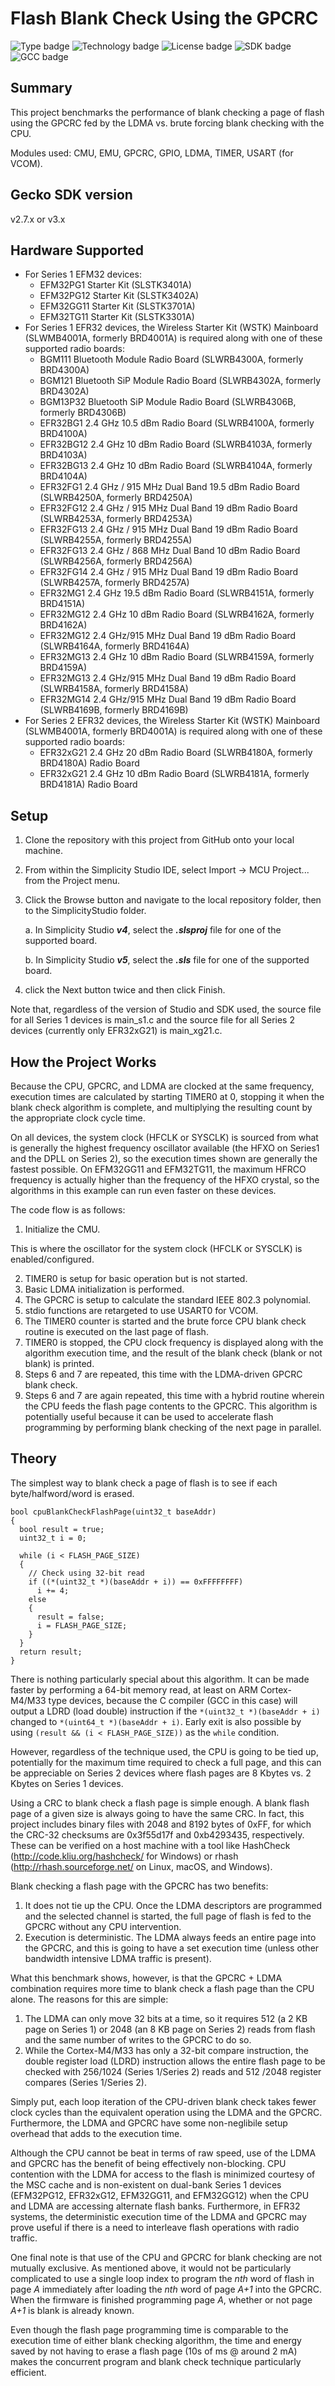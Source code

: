# Flash Blank Check Using the GPCRC #
![Type badge](https://img.shields.io/badge/Type-Virtual%20application-green)
![Technology badge](https://img.shields.io/badge/Technology-Platform-green)
![License badge](https://img.shields.io/badge/License-Zlib-green)
![SDK badge](https://img.shields.io/badge/SDK-v2.7.9-green)
![GCC badge](https://img.shields.io/endpoint?url=https://raw.githubusercontent.com/SiliconLabs/application_examples_ci/master/platform_applications/platform_gpcrc_blank_check_gcc.json)

## Summary ##

This project benchmarks the performance of blank checking a page of flash using the GPCRC fed by the LDMA vs. brute forcing blank checking with the CPU.

Modules used: CMU, EMU, GPCRC, GPIO, LDMA, TIMER, USART (for VCOM).

## Gecko SDK version ##

v2.7.x or v3.x

## Hardware Supported ##

* For Series 1 EFM32 devices:
  * EFM32PG1 Starter Kit (SLSTK3401A)
  * EFM32PG12 Starter Kit (SLSTK3402A)
  * EFM32GG11 Starter Kit (SLSTK3701A)
  * EFM32TG11 Starter Kit (SLSTK3301A)
* For Series 1 EFR32 devices, the Wireless Starter Kit (WSTK) Mainboard (SLWMB4001A, formerly BRD4001A) is required along with one of these supported radio boards:
  * BGM111 Bluetooth Module Radio Board (SLWRB4300A, formerly BRD4300A)
  * BGM121 Bluetooth SiP Module Radio Board (SLWRB4302A, formerly BRD4302A)
  * BGM13P32 Bluetooth SiP Module Radio Board (SLWRB4306B, formerly BRD4306B)
  * EFR32BG1 2.4 GHz 10.5 dBm Radio Board (SLWRB4100A, formerly BRD4100A)
  * EFR32BG12 2.4 GHz 10 dBm Radio Board (SLWRB4103A, formerly BRD4103A)
  * EFR32BG13 2.4 GHz 10 dBm Radio Board (SLWRB4104A, formerly BRD4104A)
  * EFR32FG1 2.4 GHz / 915 MHz Dual Band 19.5 dBm Radio Board (SLWRB4250A, formerly BRD4250A)
  * EFR32FG12 2.4 GHz / 915 MHz Dual Band 19 dBm Radio Board (SLWRB4253A, formerly BRD4253A)
  * EFR32FG13 2.4 GHz / 915 MHz Dual Band 19 dBm Radio Board (SLWRB4255A, formerly BRD4255A)
  * EFR32FG13 2.4 GHz / 868 MHz Dual Band 10 dBm Radio Board (SLWRB4256A, formerly BRD4256A)
  * EFR32FG14 2.4 GHz / 915 MHz Dual Band 19 dBm Radio Board (SLWRB4257A, formerly BRD4257A)
  * EFR32MG1 2.4 GHz 19.5 dBm Radio Board (SLWRB4151A, formerly BRD4151A)
  * EFR32MG12 2.4 GHz 10 dBm Radio Board (SLWRB4162A, formerly BRD4162A)
  * EFR32MG12 2.4 GHz/915 MHz Dual Band 19 dBm Radio Board (SLWRB4164A, formerly BRD4164A)
  * EFR32MG13 2.4 GHz 10 dBm Radio Board (SLWRB4159A, formerly BRD4159A)
  * EFR32MG13 2.4 GHz/915 MHz Dual Band 19 dBm Radio Board (SLWRB4158A, formerly BRD4158A)
  * EFR32MG14 2.4 GHz/915 MHz Dual Band 19 dBm Radio Board (SLWRB4169B, formerly BRD4169B)
* For Series 2 EFR32 devices, the Wireless Starter Kit (WSTK) Mainboard (SLWMB4001A, formerly BRD4001A) is required along with one of these supported radio boards:
  * EFR32xG21 2.4 GHz 20 dBm Radio Board (SLWRB4180A, formerly BRD4180A) Radio Board
  * EFR32xG21 2.4 GHz 10 dBm Radio Board (SLWRB4181A, formerly BRD4181A) Radio Board

## Setup ##

1. Clone the repository with this project from GitHub onto your local machine.

2. From within the Simplicity Studio IDE, select Import -> MCU Project... from the Project menu.

3. Click the Browse button and navigate to the local repository folder, then to the SimplicityStudio folder.

   a. In Simplicity Studio ***v4***, select the ***.slsproj*** file for one of the supported board.

   b. In Simplicity Studio ***v5***, select the ***.sls*** file for one of the supported board.

4. click the Next button twice and then click Finish.

Note that, regardless of the version of Studio and SDK used, the source file for all Series 1 devices is main_s1.c and the source file for all Series 2 devices (currently only EFR32xG21) is main_xg21.c.

## How the Project Works ##

Because the CPU, GPCRC, and LDMA are clocked at the same frequency, execution times are calculated by starting TIMER0 at 0, stopping it when the blank check algorithm is complete, and multiplying the resulting count by the appropriate clock cycle time.

On all devices, the system clock (HFCLK or SYSCLK) is sourced from what is generally the highest frequency oscillator available (the HFXO on Series1 and the DPLL on Series 2), so the execution times shown are generally the fastest possible. On EFM32GG11 and EFM32TG11, the maximum HFRCO frequency is actually higher than the frequency of the HFXO crystal, so the algorithms in this example can run even faster on these devices.

The code flow is as follows:

1.  Initialize the CMU.

This is where the oscillator for the system clock (HFCLK or SYSCLK) is enabled/configured.

2.  TIMER0 is setup for basic operation but is not started.
3.  Basic LDMA initialization is performed.
4.  The GPCRC is setup to calculate the standard IEEE 802.3 polynomial.
5.  stdio functions are retargeted to use USART0 for VCOM.
6.  The TIMER0 counter is started and the brute force CPU blank check routine is executed on the last page of flash.
7.  TIMER0 is stopped, the CPU clock frequency is displayed along with the algorithm execution time, and the result of the blank check (blank or not blank) is printed.
8.  Steps 6 and 7 are repeated, this time with the LDMA-driven GPCRC blank check.
9.  Steps 6 and 7 are again repeated, this time with a hybrid routine wherein the CPU feeds the flash page contents to the GPCRC. This algorithm is potentially useful because it can be used to accelerate flash programming by performing blank checking of the next page in parallel.

## Theory

The simplest way to blank check a page of flash is to see if each byte/halfword/word is erased.

```
bool cpuBlankCheckFlashPage(uint32_t baseAddr)
{
  bool result = true;
  uint32_t i = 0;

  while (i < FLASH_PAGE_SIZE)
  {
    // Check using 32-bit read
    if ((*(uint32_t *)(baseAddr + i)) == 0xFFFFFFFF)
      i += 4;
    else
    {
      result = false;
      i = FLASH_PAGE_SIZE;
    }
  }
  return result;
}
```

There is nothing particularly special about this algorithm. It can be made faster by performing a 64-bit memory read, at least on ARM Cortex-M4/M33 type devices, because the C compiler (GCC in this case) will output a LDRD (load double) instruction if the `*(uint32_t *)(baseAddr + i)` changed to `*(uint64_t *)(baseAddr + i)`. Early exit is also possible by using `(result && (i < FLASH_PAGE_SIZE))` as the `while` condition.

However, regardless of the technique used, the CPU is going to be tied up, potentially for the maximum time required to check a full page, and this can be appreciable on Series 2 devices where flash pages are 8 Kbytes vs. 2 Kbytes on Series 1 devices.

Using a CRC to blank check a flash page is simple enough. A blank flash page of a given size is always going to have the same CRC. In fact, this project includes binary files with 2048 and 8192 bytes of 0xFF, for which the CRC-32 checksums are 0x3f55d17f and 0xb4293435, respectively. These can be verified on a host machine with a tool like HashCheck (http://code.kliu.org/hashcheck/ for Windows) or rhash (http://rhash.sourceforge.net/ on Linux, macOS, and Windows).

Blank checking a flash page with the GPCRC has two benefits:

1. It does not tie up the CPU. Once the LDMA descriptors are programmed and the selected channel is started, the full page of flash is fed to the GPCRC without any CPU intervention.
2. Execution is deterministic. The LDMA always feeds an entire page into the GPCRC, and this is going to have a set execution time (unless other bandwidth intensive LDMA traffic is present).

What this benchmark shows, however, is that the GPCRC + LDMA combination requires more time to blank check a flash page than the CPU alone. The reasons for this are simple:

1. The LDMA can only move 32 bits at a time, so it requires 512 (a 2 KB page on Series 1) or 2048 (an 8 KB page on Series 2) reads from flash and the same number of writes to the GPCRC to do so.
2. While the Cortex-M4/M33 has only a 32-bit compare instruction, the double register load (LDRD) instruction allows the entire flash page to be checked with 256/1024 (Series 1/Series 2) reads and 512 /2048 register compares (Series 1/Series 2).

Simply put, each loop iteration of the CPU-driven blank check takes fewer clock cycles than the equivalent operation using the LDMA and the GPCRC. Furthermore, the LDMA and GPCRC have some non-neglibile setup overhead that adds to the execution time.

Although the CPU cannot be beat in terms of raw speed, use of the LDMA and GPCRC has the benefit of being effectively non-blocking. CPU contention with the LDMA for access to the flash is minimized courtesy of the MSC cache and is non-existent on dual-bank Series 1 devices (EFM32PG12, EFR32xG12, EFM32GG11, and EFM32GG12) when the CPU and LDMA are accessing alternate flash banks. Furthermore, in EFR32 systems, the deterministic execution time of the LDMA and GPCRC may prove useful if there is a need to interleave flash operations with radio traffic.

One final note is that use of the CPU and GPCRC for blank checking are not mutually exclusive. As mentioned above, it would not be particularly complicated to use a single loop index to program the *nth* word of flash in page *A* immediately after loading the *nth* word of page *A+1* into the GPCRC. When the firmware is finished programming page *A*, whether or not page *A+1* is blank is already known.

Even though the flash page programming time is comparable to the execution time of either blank checking algorithm, the time and energy saved by not having to erase a flash page (10s of ms @ around 2 mA) makes the concurrent program and blank check technique particularly efficient.
